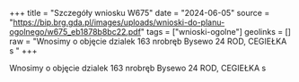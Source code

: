 +++
title = "Szczegóły wniosku W675"
date = "2024-06-05"
source = "https://bip.brg.gda.pl/images/uploads/wnioski-do-planu-ogolnego/w675_eb1878b8bc22.pdf"
tags = ["wnioski-ogolne"]
geolinks = []
raw = "Wnosimy o objęcie dzialek 163 nrobręb Bysewo 24 ROD, CEGIEŁKA s "
+++

Wnosimy o objęcie dzialek 163 nrobręb Bysewo 24 ROD, CEGIEŁKA s



